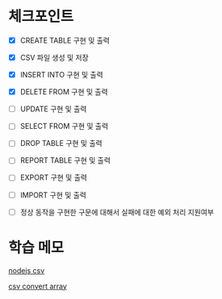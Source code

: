 # 체크포인트

- [x] CREATE TABLE 구현 및 출력

- [x] CSV 파일 생성 및 저장

- [x] INSERT INTO 구현 및 출력

- [x] DELETE FROM 구현 및 출력

- [ ] UPDATE 구현 및 출력

- [ ] SELECT FROM 구현 및 출력

- [ ] DROP TABLE 구현 및 출력

- [ ] REPORT TABLE 구현 및 출력

- [ ] EXPORT 구현 및 출력

- [ ] IMPORT 구현 및 출력

- [ ] 정상 동작을 구현한 구문에 대해서 실패에 대한 예외 처리 지원여부

# 학습 메모

[nodejs csv](https://stackabuse.com/reading-and-writing-csv-files-in-nodejs-with-node-csv/)

[csv convert array](https://stackoverflow.com/questions/1293147/how-can-i-parse-csv-data-with-javascript)